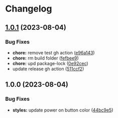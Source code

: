 # Changelog

## [1.0.1](https://github.com/Temu4/online-radio-player/compare/v1.0.0...v1.0.1) (2023-08-04)


### Bug Fixes

* **chore:** remove test gh action ([e96a143](https://github.com/Temu4/online-radio-player/commit/e96a14384e77d3db785817597b689362a826ec3e))
* **chore:** rm build folder ([fefbee9](https://github.com/Temu4/online-radio-player/commit/fefbee97d5e27ffd7465d754a72afb56a10ed5b9))
* **chore:** upd package-lock ([0e92cec](https://github.com/Temu4/online-radio-player/commit/0e92ceca033116c7eda70cfcb4b17600bc4774a9))
* update release gh action ([511ccf2](https://github.com/Temu4/online-radio-player/commit/511ccf2bb1c125398991408ae7c4c8cb804aa605))

## 1.0.0 (2023-08-04)


### Bug Fixes

* **styles:** update power on button color ([44bc9e5](https://github.com/Temu4/online-radio-player/commit/44bc9e59703a153470f95576b8b2c31d9c7fac7d))
